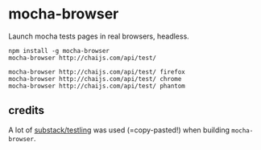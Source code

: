 # mocha-browser

Launch mocha tests pages in real browsers, headless.

```shell
npm install -g mocha-browser
mocha-browser http://chaijs.com/api/test/

mocha-browser http://chaijs.com/api/test/ firefox
mocha-browser http://chaijs.com/api/test/ chrome
mocha-browser http://chaijs.com/api/test/ phantom
```

## credits

A lot of [substack/testling](https://github.com/substack/testling) was
used (=copy-pasted!) when building `mocha-browser`.
